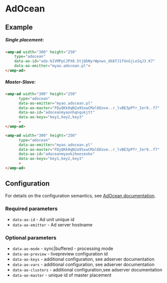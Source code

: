 <!---
Copyright 2017 The AMP HTML Authors. All Rights Reserved.

Licensed under the Apache License, Version 2.0 (the "License");
you may not use this file except in compliance with the License.
You may obtain a copy of the License at

      http://www.apache.org/licenses/LICENSE-2.0

Unless required by applicable law or agreed to in writing, software
distributed under the License is distributed on an "AS-IS" BASIS,
WITHOUT WARRANTIES OR CONDITIONS OF ANY KIND, either express or implied.
See the License for the specific language governing permissions and
limitations under the License.
-->

# AdOcean

## Example

##### Single placement:
```html
<amp-ad width="300" height="250"
    type="adocean"
    data-ao-id="ado-bIVMPpCJPX0.5tjQbNyrWpnws_dbbTJ1fUnGjLeSqJ3.K7"
    data-ao-emitter="myao.adocean.pl">
</amp-ad>
```

##### Master-Slave:
```html
<amp-ad width="300" height="250"
      type="adocean"
      data-ao-emitter="myao.adocean.pl"
      data-ao-master="FDyQKk0qN2a9SxwCMal6Eove..r_lvBE3pPfr_Ier9..f7"
      data-ao-id="adoceanmyaonhqnqukjtt"
      data-ao-keys="key1,key2,key3"
      >
</amp-ad>

<amp-ad width="300" height="250"
      type="adocean"
      data-ao-emitter="myao.adocean.pl"
      data-ao-master="FDyQKk0qN2a9SxwCMal6Eove..r_lvBE3pPfr_Ier9..f7"
      data-ao-id="adoceanmyaokiheeseoko"
      data-ao-keys="key1,key2,key3"
      >
</amp-ad>
```

## Configuration

For details on the configuration semantics, see [AdOcean documentation](http://www.adocean-global.com).

### Required parameters 

- `data-ao-id` - Ad unit unique id
- `data-ao-emitter` - Ad server hostname

### Optional parameters 

- `data-ao-mode` - sync|buffered - processing mode
- `data-ao-preview` - livepreview configuration id
- `data-ao-keys` - additional configuration, see adserver documentation
- `data-ao-vars` - additional configuration, see adserver documentation
- `data-ao-clusters` - additional configuration,see adserver documentation
- `data-ao-master` - unique id of master placement
